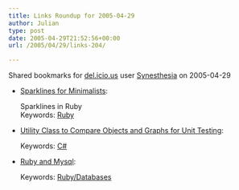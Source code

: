 ```yaml
---
title: Links Roundup for 2005-04-29
author: Julian
type: post
date: 2005-04-29T21:52:56+00:00
url: /2005/04/29/links-204/

---
```

Shared bookmarks for [del.icio.us][1] user  [Synesthesia][2] on 2005-04-29

  * [Sparklines for Minimalists][3]:
  
    Sparklines in Ruby   
    Keywords: [Ruby][4]
  * [Utility Class to Compare Objects and Graphs for Unit Testing][5]:
  
       
    Keywords: [C#][6]
  * [Ruby and Mysql][7]:
  
       
    Keywords: [Ruby/Databases][8]

 [1]: https://del.icio.us/
 [2]: https://del.icio.us/synesthesia
 [3]: https://redhanded.hobix.com/inspect/sparklinesForMinimalists.html "https://redhanded.hobix.com/inspect/sparklinesForMinimalists.html"
 [4]: https://del.icio.us/synesthesia/Ruby
 [5]: https://www.geekswithblogs.net/sbellware/archive/2005/04/29/38674.aspx "https://www.geekswithblogs.net/sbellware/archive/2005/04/29/38674.aspx"
 [6]: https://del.icio.us/synesthesia/C#
 [7]: https://www.rubywizard.net/ruby-mysql.html "https://www.rubywizard.net/ruby-mysql.html"
 [8]: https://del.icio.us/synesthesia/Ruby/Databases